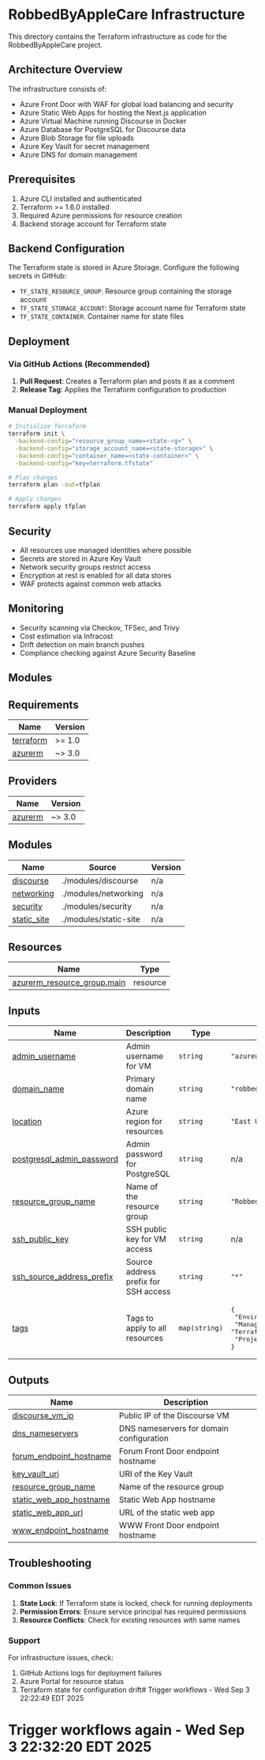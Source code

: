 # RobbedByAppleCare Infrastructure

This directory contains the Terraform infrastructure as code for the RobbedByAppleCare project.

## Architecture Overview

The infrastructure consists of:
- Azure Front Door with WAF for global load balancing and security
- Azure Static Web Apps for hosting the Next.js application
- Azure Virtual Machine running Discourse in Docker
- Azure Database for PostgreSQL for Discourse data
- Azure Blob Storage for file uploads
- Azure Key Vault for secret management
- Azure DNS for domain management

## Prerequisites

1. Azure CLI installed and authenticated
2. Terraform >= 1.6.0 installed
3. Required Azure permissions for resource creation
4. Backend storage account for Terraform state

## Backend Configuration

The Terraform state is stored in Azure Storage. Configure the following secrets in GitHub:

- `TF_STATE_RESOURCE_GROUP`: Resource group containing the storage account
- `TF_STATE_STORAGE_ACCOUNT`: Storage account name for Terraform state
- `TF_STATE_CONTAINER`: Container name for state files

## Deployment

### Via GitHub Actions (Recommended)

1. **Pull Request**: Creates a Terraform plan and posts it as a comment
2. **Release Tag**: Applies the Terraform configuration to production

### Manual Deployment

```bash
# Initialize Terraform
terraform init \
  -backend-config="resource_group_name=<state-rg>" \
  -backend-config="storage_account_name=<state-storage>" \
  -backend-config="container_name=<state-container>" \
  -backend-config="key=terraform.tfstate"

# Plan changes
terraform plan -out=tfplan

# Apply changes
terraform apply tfplan
```

## Security

- All resources use managed identities where possible
- Secrets are stored in Azure Key Vault
- Network security groups restrict access
- Encryption at rest is enabled for all data stores
- WAF protects against common web attacks

## Monitoring

- Security scanning via Checkov, TFSec, and Trivy
- Cost estimation via Infracost
- Drift detection on main branch pushes
- Compliance checking against Azure Security Baseline

## Modules

<!-- BEGIN_TF_DOCS -->
## Requirements

| Name | Version |
|------|---------|
| <a name="requirement_terraform"></a> [terraform](#requirement\_terraform) | >= 1.0 |
| <a name="requirement_azurerm"></a> [azurerm](#requirement\_azurerm) | ~> 3.0 |

## Providers

| Name | Version |
|------|---------|
| <a name="provider_azurerm"></a> [azurerm](#provider\_azurerm) | ~> 3.0 |

## Modules

| Name | Source | Version |
|------|--------|---------|
| <a name="module_discourse"></a> [discourse](#module\_discourse) | ./modules/discourse | n/a |
| <a name="module_networking"></a> [networking](#module\_networking) | ./modules/networking | n/a |
| <a name="module_security"></a> [security](#module\_security) | ./modules/security | n/a |
| <a name="module_static_site"></a> [static\_site](#module\_static\_site) | ./modules/static-site | n/a |

## Resources

| Name | Type |
|------|------|
| [azurerm_resource_group.main](https://registry.terraform.io/providers/hashicorp/azurerm/latest/docs/resources/resource_group) | resource |

## Inputs

| Name | Description | Type | Default | Required |
|------|-------------|------|---------|:--------:|
| <a name="input_admin_username"></a> [admin\_username](#input\_admin\_username) | Admin username for VM | `string` | `"azureuser"` | no |
| <a name="input_domain_name"></a> [domain\_name](#input\_domain\_name) | Primary domain name | `string` | `"robbedbyapplecare.com"` | no |
| <a name="input_location"></a> [location](#input\_location) | Azure region for resources | `string` | `"East US"` | no |
| <a name="input_postgresql_admin_password"></a> [postgresql\_admin\_password](#input\_postgresql\_admin\_password) | Admin password for PostgreSQL | `string` | n/a | yes |
| <a name="input_resource_group_name"></a> [resource\_group\_name](#input\_resource\_group\_name) | Name of the resource group | `string` | `"RobbedByAppleCare"` | no |
| <a name="input_ssh_public_key"></a> [ssh\_public\_key](#input\_ssh\_public\_key) | SSH public key for VM access | `string` | n/a | yes |
| <a name="input_ssh_source_address_prefix"></a> [ssh\_source\_address\_prefix](#input\_ssh\_source\_address\_prefix) | Source address prefix for SSH access | `string` | `"*"` | no |
| <a name="input_tags"></a> [tags](#input\_tags) | Tags to apply to all resources | `map(string)` | <pre>{<br/>  "Environment": "prod",<br/>  "ManagedBy": "Terraform",<br/>  "Project": "RobbedByAppleCare"<br/>}</pre> | no |

## Outputs

| Name | Description |
|------|-------------|
| <a name="output_discourse_vm_ip"></a> [discourse\_vm\_ip](#output\_discourse\_vm\_ip) | Public IP of the Discourse VM |
| <a name="output_dns_nameservers"></a> [dns\_nameservers](#output\_dns\_nameservers) | DNS nameservers for domain configuration |
| <a name="output_forum_endpoint_hostname"></a> [forum\_endpoint\_hostname](#output\_forum\_endpoint\_hostname) | Forum Front Door endpoint hostname |
| <a name="output_key_vault_uri"></a> [key\_vault\_uri](#output\_key\_vault\_uri) | URI of the Key Vault |
| <a name="output_resource_group_name"></a> [resource\_group\_name](#output\_resource\_group\_name) | Name of the resource group |
| <a name="output_static_web_app_hostname"></a> [static\_web\_app\_hostname](#output\_static\_web\_app\_hostname) | Static Web App hostname |
| <a name="output_static_web_app_url"></a> [static\_web\_app\_url](#output\_static\_web\_app\_url) | URL of the static web app |
| <a name="output_www_endpoint_hostname"></a> [www\_endpoint\_hostname](#output\_www\_endpoint\_hostname) | WWW Front Door endpoint hostname |
<!-- END_TF_DOCS -->

## Troubleshooting

### Common Issues

1. **State Lock**: If Terraform state is locked, check for running deployments
2. **Permission Errors**: Ensure service principal has required permissions
3. **Resource Conflicts**: Check for existing resources with same names

### Support

For infrastructure issues, check:
1. GitHub Actions logs for deployment failures
2. Azure Portal for resource status
3. Terraform state for configuration drift# Trigger workflows - Wed Sep  3 22:22:49 EDT 2025
# Trigger workflows again - Wed Sep  3 22:32:20 EDT 2025
